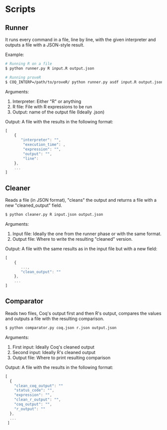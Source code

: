 # Scripts

## Runner
It runs every command in a file, line by line, with the given interpreter and outputs
a file with a JSON-style result.

Example: 
```bash
# Running R on a file
$ python runner.py R input.R output.json

# Running proveR 
$ COQ_INTERP=/path/to/proveR/ python runner.py asdf input.R output.json
```

Arguments:
1. Interpreter: Either "R" or anything
1. R file: File with R expressions to be run
1. Output: name of the output file (Ideally .json)

Output:
A file with the results in the following format:
```javascript
[
    {
       "interpreter": "",
        "execution_time": ,
        "expression": "",
        "output": "",
        "line":  
    },
    ...
]
```

## Cleaner
Reads a file (in JSON format), "cleans" the output and returns a file with a new
"cleaned_output" field.

```bash
$ python cleaner.py R input.json output.json

```

Arguments:
1. Input file: Ideally the one from the runner phase or with the same format.
1. Output file: Where to write the resulting "cleaned" version.

Output:
A file with the same results as in the input file but with a new field:
```javascript
[
    {
       ...,
       "clean_output": ""
    },
    ...
]
```

## Comparator
Reads two files, Coq's output first and then R's output, compares the values and 
outputs a file with the resulting comparison.
```bash
$ python comparator.py coq.json r.json output.json
```

Arguments:
1. First input: Ideally Coq's cleaned output
1. Second input: Ideally R's cleaned output
1. Output file: Where to print resulting comparison

Output:
A file with the results in the following format:

```javascript
[
  {
    "clean_coq_output": ""
    "status_code": "",
    "expression": "",
    "clean_r_output": "",
    "coq_output": "",
    "r_output": ""
  },
  ...
 ]
```
